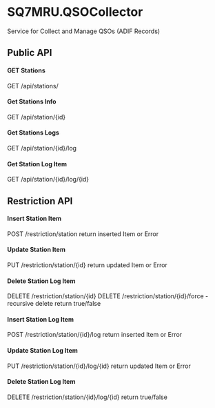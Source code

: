 # SQ7MRU.QSOCollector
Service for Collect and Manage QSOs (ADIF Records)

## Public API

#### GET Stations 
GET /api/stations/

#### Get Stations Info
GET /api/station/{id}

#### Get Stations Logs
GET /api/station/{id}/log

#### Get Station Log Item
GET /api/station/{id}/log/{id}

## Restriction API

#### Insert Station Item
POST /restriction/station
return inserted Item or Error

#### Update Station Item
PUT /restriction/station/{id}
return updated Item or Error

#### Delete Station Log Item
DELETE /restriction/station/{id}
DELETE /restriction/station/{id}/force - recursive delete
return true/false

#### Insert Station Log Item
POST /restriction/station/{id}/log
return inserted Item or Error

#### Update Station Log Item
PUT /restriction/station/{id}/log/{id}
return updated Item or Error

#### Delete Station Log Item
DELETE /restriction/station/{id}/log/{id}
return true/false


